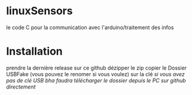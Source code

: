 
# linuxSensors
le code C pour la communication avec l'arduino/traitement des infos 
# Installation
prendre la dernière release sur ce github
dézipper le zip 
copier le Dossier USBFake (vous pouvez le renomer si vous voulez) sur la clé 
*si vous avez pas de clé USB bha faudra télécharger le dossier depuis le PC sur github directement*


<!--stackedit_data:
eyJoaXN0b3J5IjpbMTQ3NDk3Njk5Niw5OTE1MzM1NzUsLTE3MD
IxMDg3ODRdfQ==
-->